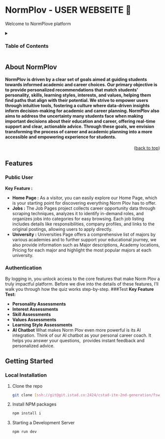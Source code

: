 # NormPlov - USER WEBSEITE 📖

Welcome to NormPlove platform 

<!-- TABLE OF CONTENTS -->
<details>
  <summary><h3>Table of Contents</h3></summary>
  <ol>
    <li>
      <a href="#about-norm_plov">About NormPlov</a>
    </li>
    <li>
      <a href="#features">Features</a>
      <ul>
        <li><a href="#dashboard-1-admin-dashboard">Home Page</a></li>
        <li><a href="#dashboard-2-instructor-dashboard">Test</a></li>
        <li><a href="#dashboard-3-student-dashboard">University</a></li>
        <li><a href="#dashboard-3-student-dashboard">Jobs</a></li>
      </ul>
    </li>
   <li>
      <a href="#user-account">User Account</a>
      <ul>
        <li><a href="#testing">Testing</a></li>
      </ul>
    </li>
    <li>
      <a href="#getting-started">Getting Started</a>
      <ul>
        <li><a href="#local-installation">Local Installation</a></li>
      </ul>
    </li>
    <li><a href="#page-url">Page URL</a></li>
  </ol>
</details>

<!-- ABOUT THE PROJECT -->

## About NormPlov

<h4 >NormPlov is driven by a clear set of goals aimed at guiding students towards informed academic and career choices. Our primary objective is to provide personalized recommendations that match students' personality, skills, learning styles, interests, and values, helping them find paths that align with their potential. We strive to empower users through intuitive tools, fostering a culture where data-driven insights inform decision-making for academic and career planning. NormPlov also aims to address the uncertainty many students face when making important decisions about their education and career, offering real-time support and clear, actionable advice. Through these goals, we envision transforming the process of career and academic planning into a more accessible and empowering experience for students.  </h4>

<p align="right">(<a href="#readme-top">back to top</a>)</p>

## Features

### Public User
**Key Feature :**
- **Home Page :**
As a visitor, you can easily explore our Home Page, which is your starting point for discovering everything Norm Plov has to offer.
- **Jobs :**
The Job Pages project collects career opportunity data through scraping techniques, analyzes it to identify in-demand roles, and organizes jobs into categories for easy browsing. Each job listing includes details like responsibilities, company profiles, and links to the original postings, allowing users to apply directly.
- **University :**
Universities Page offers a comprehensive list of majors by various academies and to further support your educational journey, we also provide information such as Major descriptions, Academy locations, Pricing for each major and  highlight the most popular majors at each university.


### Authentication 
By logging in, you unlock access to the core features that make Norm Plov a truly impactful platform. Before we dive into the details of these features, I’ll walk you through how the quiz works step-by-step.
###Test
**Key Feature Test:**
- **Personality Assessments** 
- **Interest Assessments** 
- **Skill Assessments** 
- **Values Assessments**
- **Learning Style Assessments**
- **AI Chatbot**
  What makes Norm Plov even more powerful is its AI integration. Think of our AI chatbot as your personal career coach. It helps you answer your questions,  provides instant feedback and personalized advice.




<!-- GETTING STARTED -->

## Getting Started

### Local Installation

1. Clone the repo
   ```sh
   git clone [ssh://git@git.istad.co:2424/cstad-ite-2nd-generation/fswd/lms/lms-admin.git](https://github.com/NormPlov/normplov-ui-v2.git)
   ```
2. Install NPM packages
   ```sh
   npm install i
   ```
3. Starting a Development Server
   ```sh
   npm run dev
   ```


